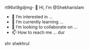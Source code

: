  rt96xt9gdjmg- 👋 Hi, I’m @Shekharislam
- 👀 I’m interested in ...
- 🌱 I’m currently learning ...
- 💞️ I’m looking to collaborate on ...
- 📫 How to reach me ...
dur
<!---
Shekharislam/Shekharislam is a ✨ special ✨ repository because its `README.md` (this file) appears on your GitHub pirofile.
You can click the Preview link to take a look at your changes.
phone pay--->

shr
shekhrul 
